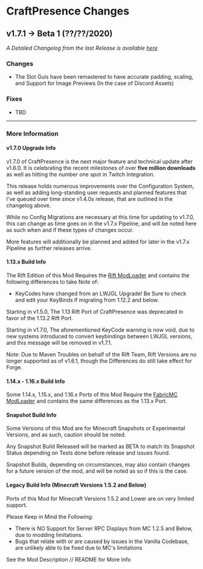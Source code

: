 # CraftPresence Changes

## v1.7.1 -> Beta 1 (??/??/2020)

_A Detailed Changelog from the last Release is available [here](https://gitlab.com/CDAGaming/CraftPresence/-/compare/release%2Fv1.6.8...release%2Fv1.7.0)_

### Changes

*   The Slot Guis have been remastered to have accurate padding, scaling, and Support for Image Previews (In the case of Discord Assets)

### Fixes

*   TBD

___

### More Information

#### v1.7.0 Upgrade Info

v1.7.0 of CraftPresence is the next major feature and technical update after v1.6.0.
It is celebrating the recent milestones of over **five million downloads** as well as hitting the number one spot in Twitch Integration.

This release holds numerous improvements over the Configuration System, as well as adding long-standing user requests and planned features that I've queued over time since v1.4.0s release,
that are outlined in the changelog above.

While no Config Migrations are necessary at this time for updating to v1.7.0, this can change as time goes on in the v1.7.x Pipeline, and will be noted here as such when and if these types of changes occur.

More features will additionally be planned and added for later in the v1.7.x Pipeline as further releases arrive.

#### 1.13.x Build Info

The Rift Edition of this Mod Requires the [Rift ModLoader](https://www.curseforge.com/minecraft/mc-mods/rift) and contains the following differences to take Note of:

*   KeyCodes have changed from an LWJGL Upgrade! Be Sure to check and edit your KeyBinds if migrating from 1.12.2 and below.

Starting in v1.5.0, The 1.13 Rift Port of CraftPresence was deprecated in favor of the 1.13.2 Rift Port.

Starting in v1.7.0, The aforementioned KeyCode warning is now void, due to new systems introduced to convert keybindings between LWJGL versions, and this message will be removed in v1.7.1.

Note: Due to Maven Troubles on behalf of the Rift Team, Rift Versions are no longer supported as of v1.6.1, though the Differences do still take effect for Forge.

#### 1.14.x - 1.16.x Build Info

Some 1.14.x, 1.15.x, and 1.16.x Ports of this Mod Require the [FabricMC ModLoader](https://www.curseforge.com/minecraft/mc-mods/fabric-api) and contains the same differences as the 1.13.x Port.

#### Snapshot Build Info

Some Versions of this Mod are for Minecraft Snapshots or Experimental Versions, and as such, caution should be noted.

Any Snapshot Build Released will be marked as BETA to match its Snapshot Status depending on Tests done before release and issues found.

Snapshot Builds, depending on circumstances, may also contain changes for a future version of the mod, and will be noted as so if this is the case.

#### Legacy Build Info (Minecraft Versions 1.5.2 and Below)

Ports of this Mod for Minecraft Versions 1.5.2 and Lower are on very limited support.

Please Keep in Mind the Following:

*   There is NO Support for Server RPC Displays from MC 1.2.5 and Below, due to modding limitations.
*   Bugs that relate with or are caused by issues in the Vanilla Codebase, are unlikely able to be fixed due to MC's limitations

See the Mod Description // README for More Info
